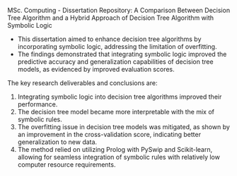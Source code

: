 MSc. Computing - Dissertation Repository: A Comparison Between Decision Tree Algorithm and a Hybrid Approach of Decision Tree Algorithm with Symbolic Logic

- This dissertation aimed to enhance decision tree algorithms by incorporating symbolic logic, addressing the limitation of overfitting.
- The findings demonstrated that integrating symbolic logic improved the predictive accuracy and generalization capabilities of decision tree models, as evidenced by improved evaluation scores.

The key research deliverables and conclusions are:
1. Integrating symbolic logic into decision tree algorithms improved their performance.
2. The decision tree model became more interpretable with the mix of symbolic rules.
3. The overfitting issue in decision tree models was mitigated, as shown by an improvement in the cross-validation score, indicating better generalization to new data.
4. The method relied on utilizing Prolog with PySwip and Scikit-learn, allowing for seamless integration of symbolic rules with relatively low computer resource requirements.

